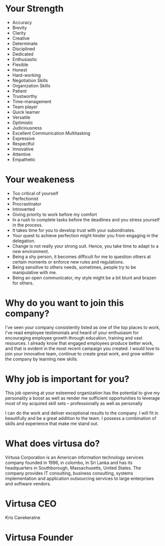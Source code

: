# Your Strength

* Accuracy
* Brevity
* Clarity
* Creative
* Determinate
* Disciplined
* Dedicated
* Enthusiastic
* Flexible
* Honest
* Hard-working
* Negotiation Skills
* Organization Skills
* Patient
* Trustworthy
* Time-management
* Team player
* Quick learner
* Versatile
* Optimistic
* Judiciousness
* Excellent Communication Multitasking
* Expressive
* Respectful
* Innovative
* Attentive
* Empathetic

# Your weakeness

* Too critical of yourself 
* Perfectionist
* Procrastinator
* Introverted
* Giving priority to work before my comfort
* In a rush to complete tasks before the deadlines and you stress yourself in the process.
* It takes time for you to develop trust with your subordinates. 
* Your quest to achieve perfection might hinder you from engaging in the delegation. 
* Change is not really your strong suit. Hence, you take time to adapt to a new environment. 
* Being a shy person, it becomes difficult for me to question others at certain moments or enforce new rules and regulations.
* Being sensitive to others needs, sometimes, people try to be manipulative with me. 
* Being an open communicator, my style might be a bit blunt and brazen for others.

# Why do you want to join this company?
I've seen your company consistently listed as one of the top places to work, I've read employee testimonials and heard of your enthusiasm for encouraging employee growth through education, training and vast resources. I already know that engaged employees produce better work, and that is evident in the most recent campaign you created. I would love to join your innovative team, continue to create great work, and grow within the company by learning new skills.

# Why job is important for you?
This job opening at your esteemed organization has the potential to give my personality a boost as well as render me sufficient opportunities to leverage most of my acquired skill sets – professionally as well as personally

I can do the work and deliver exceptional results to the company. I will fit in beautifully and be a great addition to the team. I possess a combination of skills and experience that make me stand out. 

# What does virtusa do?
Virtusa Corporation is an American information technology services company founded in 1996, in colombo, in Sri Lanka and has its headquarters in Southborough, Massachusetts, United States.
The company provides IT consulting, business consulting, systems implementation and application outsourcing services to large enterprises and software vendors.

# Virtusa CEO
Kris Canekeratne

# Virtusa Founder


